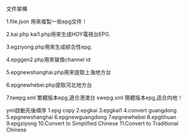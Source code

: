 文件架構


1.file.json 用來複製一些epg文件！

2.kai.php kai1.php用來生成HOY電視台EPG.

3.egziyong.php用來生成綜合性epg.

4.epggen2.php用來替換channel id

5.epgnewshanghai.php用來提取上海地方台

6.epgnewhebei.php提取河北地方台

7.twepg.xml  繁體版本epg,適合港澳台
  swepg.xml  簡體版本epg,适合内地！


  yml啟動先後順序
1.epg copy
2.epgkai
3.epgkai1
4.convert guangdong
5.epgnewshanghai
6.epgnewguangdong
7.epgnewhebei
8.epgtihuan
9.epgziyong
10.Convert to Simplified Chinese
11.Convert to Traditional Chinese
